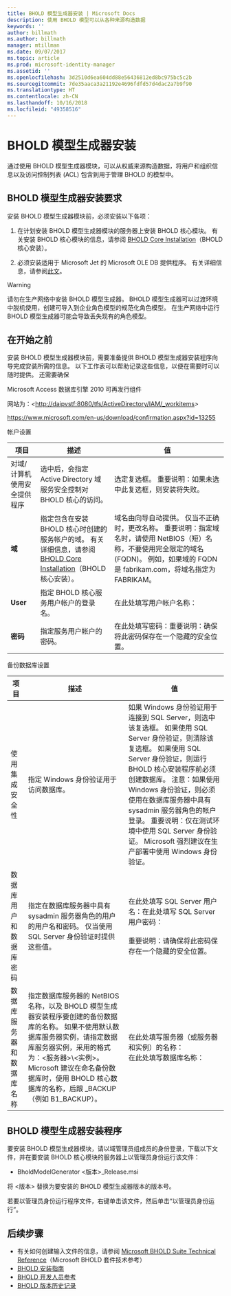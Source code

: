 ```yaml
---
title: BHOLD 模型生成器安装 | Microsoft Docs
description: 使用 BHOLD 模型可以从各种来源构造数据
keywords: ''
author: billmath
ms.author: billmath
manager: mtillman
ms.date: 09/07/2017
ms.topic: article
ms.prod: microsoft-identity-manager
ms.assetid: ''
ms.openlocfilehash: 3d2510d6ea604dd88e56436812ed8bc975bc5c2b
ms.sourcegitcommit: 7de35aaca3a21192e4696fdfd57d4dac2a7b9f90
ms.translationtype: HT
ms.contentlocale: zh-CN
ms.lasthandoff: 10/16/2018
ms.locfileid: "49358516"
---
```

# <a name="bhold-model-generator-installation"></a>BHOLD 模型生成器安装

通过使用 BHOLD 模型生成器模块，可以从权威来源构造数据，将用户和组织信息以及访问控制列表 (ACL) 包含到用于管理 BHOLD 的模型中。

## <a name="bhold-model-generator-installation-requirements"></a>BHOLD 模型生成器安装要求 

安装 BHOLD 模型生成器模块前，必须安装以下各项：

1. 在计划安装 BHOLD 模型生成器模块的服务器上安装 BHOLD 核心模块。 有关安装 BHOLD 核心模块的信息，请参阅 [BHOLD Core Installation](https://technet.microsoft.com/library/jj134095(v=ws.10).aspx)（BHOLD 核心安装）。

2. 必须安装适用于 Microsoft Jet 的 Microsoft OLE DB 提供程序。 有关详细信息，请参阅[此文](http://support.microsoft.com/kb/271908)。

> [!WARNING]
> 请勿在生产网络中安装 BHOLD 模型生成器。 BHOLD 模型生成器可以过渡环境中脱机使用，创建可导入到企业角色模型的规范化角色模型。 在生产网络中运行 BHOLD 模型生成器可能会导致丢失现有的角色模型。

## <a name="before-you-begin"></a>在开始之前

安装 BHOLD 模型生成器模块前，需要准备提供 BHOLD 模型生成器安装程序向导完成安装所需的信息。 以下工作表可以帮助记录这些信息，以便在需要时可以随时提供。 还需要确保

Microsoft Access 数据库引擎 2010 可再发行组件

 

网站为：*\<*<http://daipvstf:8080/tfs/ActiveDirectory/IAM/_workitems>*\>*

 

<https://www.microsoft.com/en-us/download/confirmation.aspx?id=13255>

帐户设置

| **项目**                                    | **描述**                                                                                                                                                                                                           | **值**                                                                                                                                                                                                                                                                                                            |
|---------------------------------------------|---------------------------------------------------------------------------------------------------------------------------------------------------------------------------------------------------------------------------|----------------------------------------------------------------------------------------------------------------------------------------------------------------------------------------------------------------------------------------------------------------------------------------------------------------------|
| 对域/计算机使用安全提供程序 | 选中后，会指定 Active Directory 域服务安全控制对 BHOLD 核心的访问。                                                                                                                | 选定复选框。 重要说明：如果未选中此复选框，则安装将失败。                                                                                                                                                                                                                   |
| **域**                                  | 指定包含在安装 BHOLD 核心时创建的服务帐户的域。 有关详细信息，请参阅 [BHOLD Core Installation](https://technet.microsoft.com/library/jj134095(v=ws.10).aspx)（BHOLD 核心安装）。 | 域名由向导自动提供。 仅当不正确时，更改名称。 重要说明：指定域名时，请使用 NetBIOS（短）名称，不要使用完全限定的域名 (FQDN)。 例如，如果域的 FQDN 是 fabrikam.com，将域名指定为 FABRIKAM。 |
| **User**                                    | 指定 BHOLD 核心服务用户帐户的登录名。                                                                                                                                                          | 在此处填写用户帐户名称：                                                                                                                                                                                                                                                                                    |
| **密码**                                | 指定服务用户帐户的密码。                                                                                                                                                                       | 在此处填写密码：重要说明：确保将此密码保存在一个隐藏的安全位置。                                                                                                                                                                                                                  |

备份数据库设置

| 项目                                        | 描述                                                                                                                                                                                                                                                                                                                                                                                                                  | 值                                                                                                                                                                                                                                                                                                                                                                                                                                                                                                                                                               |
|---------------------------------------------|------------------------------------------------------------------------------------------------------------------------------------------------------------------------------------------------------------------------------------------------------------------------------------------------------------------------------------------------------------------------------------------------------------------------------|---------------------------------------------------------------------------------------------------------------------------------------------------------------------------------------------------------------------------------------------------------------------------------------------------------------------------------------------------------------------------------------------------------------------------------------------------------------------------------------------------------------------------------------------------------------------|
| 使用集成安全性                 | 指定 Windows 身份验证用于访问数据库。                                                                                                                                                                                                                                                                                                                                                        | 如果 Windows 身份验证用于连接到 SQL Server，则选中该复选框。 如果使用 SQL Server 身份验证，则清除该复选框。 如果使用 SQL Server 身份验证，则运行 BHOLD 核心安装程序前必须创建数据库。 注意：如果使用 Windows 身份验证，则必须使用在数据库服务器中具有 sysadmin 服务器角色的帐户登录。 重要说明：仅在测试环境中使用 SQL Server 身份验证。 Microsoft 强烈建议在生产部署中使用 Windows 身份验证。 |
| 数据库用户和数据库密码 | 指定在数据库服务器中具有 sysadmin 服务器角色的用户的用户名和密码。 仅当使用 SQL Server 身份验证时提供这些值。                                                                                                                                                                                                                                                  | 在此处填写 SQL Server 用户名：在此处填写 SQL Server 用户密码： </br></br> 重要说明：请确保将此密码保存在一个隐藏的安全位置。                                                                                                                                                                                                                                                                                                                                                                                                           |
| 数据库服务器和数据库名称   | 指定数据库服务器的 NetBIOS 名称，以及 BHOLD 模型生成器安装程序要创建的备份数据库的名称。 如果不使用默认数据库服务器实例，请指定数据库服务器实例，采用的格式为：\<服务器\>\\\<实例\>。  Microsoft 建议在命名备份数据库时，使用 BHOLD 核心数据库的名称，后跟 \_BACKUP（例如 B1_BACKUP）。 | 在此处填写服务器（或服务器和实例）的名称： </br> 在此处填写数据库名称：

## <a name="bhold-model-generator-setup"></a>BHOLD 模型生成器安装程序

要安装 BHOLD 模型生成器模块，请以域管理员组成员的身份登录，下载以下文件，并在要安装 BHOLD 核心模块的服务器上以管理员身份运行该文件：

- BholdModelGenerator \<版本\>\_Release.msi

将 \<版本\> 替换为要安装的 BHOLD 模型生成器版本的版本号。

若要以管理员身份运行程序文件，右键单击该文件，然后单击“以管理员身份运行”。

## <a name="next-steps"></a>后续步骤

- 有关如何创建输入文件的信息，请参阅 [Microsoft BHOLD Suite Technical Reference](https://technet.microsoft.com/library/jj134935(v=ws.10).aspx)（Microsoft BHOLD 套件技术参考）
- [BHOLD 安装指南](bhold-installation-guide.md)
- [BHOLD 开发人员参考](../reference/mim2016-bhold-developer-reference.md)
- [BHOLD 版本历史记录](../reference/version-bhold-history.md)
